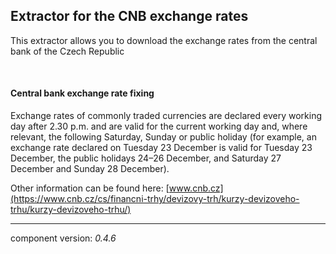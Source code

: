 ## Extractor for the CNB exchange rates

This extractor allows you to download the exchange rates from the central bank of the Czech Republic

<br/>

#### Central bank exchange rate fixing

Exchange rates of commonly traded currencies are declared every working day after 2.30 p.m. and are valid for the current working day and, where relevant, the following Saturday, Sunday or public holiday (for example, an exchange rate declared on Tuesday 23 December is valid for Tuesday 23 December, the public holidays 24–26 December, and Saturday 27 December and Sunday 28 December).

Other information can be found here: [www.cnb.cz](https://www.cnb.cz/cs/financni-trhy/devizovy-trh/kurzy-devizoveho-trhu/kurzy-devizoveho-trhu/)

---
component version: *0.4.6*